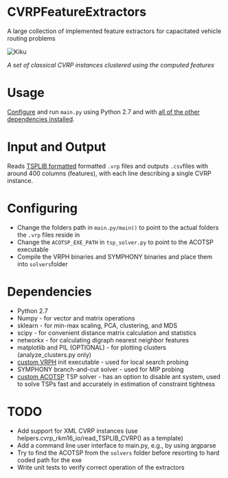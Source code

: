 # CVRPFeatureExtractors
A large collection of implemented feature extractors for capacitated vehicle routing problems

![Kiku](results/clusters.ping)

_A set of classical CVRP instances clustered using the computed features_

# Usage

[Configure](https://github.com/yorak/CVRPFeatureExtractors#configuring) and run `main.py` using Python 2.7 and with [all of the other dependencies installed](https://github.com/yorak/CVRPFeatureExtractors#dependencies).

# Input and Output

Reads [TSPLIB formatted](http://comopt.ifi.uni-heidelberg.de/software/TSPLIB95/) formatted `.vrp` files and outputs `.csv`files with around 400 columns (features), with each line describing a single CVRP instance.

# Configuring

* Change the folders path in `main.py/main()` to point to the actual folders the `.vrp` files reside in
* Change the `ACOTSP_EXE_PATH` in `tsp_solver.py` to point to the ACOTSP executable
* Compile the VRPH binaries and SYMPHONY binaries and place them into `solvers`folder

# Dependencies

* Python 2.7
* Numpy - for vector and matrix operations
* sklearn - for min-max scaling, PCA, clustering, and MDS
* scipy - for convenient distance matrix calculation and statistics
* networkx - for calculating digraph nearest neighbor features
* matplotlib and PIL (OPTIONAL) - for plotting clusters (analyze_clusters.py only)
* [custom VRPH](https://github.com/yorak/VRPH/tree/local_search_stats) init executable - used for local search probing
* SYMPHONY branch-and-cut solver - used for MIP probing
* [custom ACOTSP](https://github.com/juherask/ACOTSP) TSP solver - has an option to disable ant system, used to solve TSPs fast and accurately in estimation of constraint tightness

# TODO

* Add support for XML CVRP instances (use helpers.cvrp_rkm16_io/read_TSPLIB_CVRP() as a template)
* Add a command line user interface to main.py, e.g., by using argparse
* Try to find the ACOTSP from the `solvers` folder before resorting to hard coded path for the exe
* Write unit tests to verify correct operation of the extractors  

